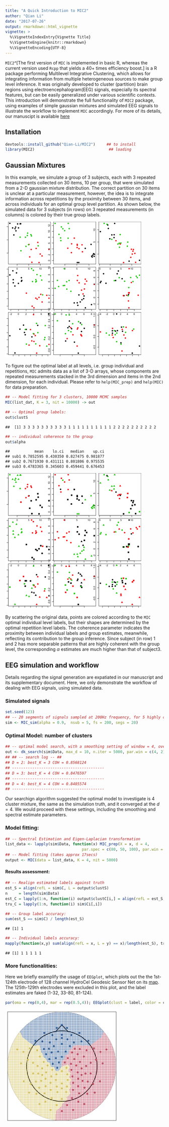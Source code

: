 ```yaml
---
title: "A Quick Introduction to MIC2"
author: "Qian Li"
date: "2017-07-26"
output: rmarkdown::html_vignette
vignette: >
  %\VignetteIndexEntry{Vignette Title}
  %\VignetteEngine{knitr::rmarkdown}
  %\VignetteEncoding{UTF-8}
---
```


`MIC2`^[The first version of `MIC` is implemented in basic R, whereas the current version used `Rcpp` that yields a 40$+$ times efficiency boost.] 
is a R package performing Multilevel Integrative Clustering, which allows for integrating information
from multiple heterogeneous sources to make group level inference. It was originally developed to cluster (partition)
brain regions using electroencephalogram(EEG) signals, especially its spectral features, but can be easily generalized
under various scientific contexts. This introduction will demonstrate the full functionality of `MIC2` package, using
examples of simple gaussian mixtures and simulated EEG signals to illustrate the workflow to implement `MIC` accordingly.
For more of its details, our manuscipt is available [here](https://arxiv.org/abs/1609.09532)

## Installation

```r
devtools::install_github("Qian-Li/MIC2")     ## to install
library(MIC2)                                 ## loading
```
## Gaussian Mixtures


In this example, we simulate a group of 3 subjects, each with 3 repeated measurements collected on 30 items, 10 per group,
that were simulated from a 2-D gaussian mixture distribution. The correct partition on 30 items is unclear at a particular
measurement, however, the idea is to integrate information across repetitions by the proximity between 30 items, 
and across individuals for an optimal group level partition. As shown below, the simulated data for 3 subjects (in rows) on 3 repeated
measurements (in columns) is colored by their true group labels.

![plot of chunk unnamed-chunk-3](figure/unnamed-chunk-3-1.png)

To figure out the optimal label at all levels, i.e. group individual and repetitions, `MIC` admits data as a list of 3-D arrays,
whose components are repeated measurements stacked in the 3rd dimension and items in the 2nd dimension, for each individual.
Please refer to `help(MIC_prep)` and `help(MIC)` for data preparation.


```r
## -- Model fitting for 3 clusters, 10000 MCMC samples
MIC(list_dat, K = 3, nit = 10000) -> out
```

```r
## -- Optimal group labels:
out$clustS
```

```
##  [1] 3 3 3 3 3 3 3 3 3 3 1 1 1 1 1 1 1 1 1 1 2 2 2 2 2 2 2 2 2 2
```

```r
## -- individual coherence to the group
out$alpha
```

```
##           mean    lo.ci   median    up.ci
## sub1 0.7852595 0.430350 0.827475 0.981877
## sub2 0.7671930 0.431111 0.801806 0.975535
## sub3 0.4783365 0.345603 0.459441 0.676453
```

![plot of chunk unnamed-chunk-6](figure/unnamed-chunk-6-1.png)

By scattering the original data, points are colored according to the `MIC` optimal individual level labels, but their shapes
are determined by the optimal repetition level labels. The coherence parameter indicates the proximity between
individual labels and group estimates, meanwhile, reflecting its contribution to the group inference. Since 
subject (in row) 1 and 2 has more separable patterns that are highly coherent with the group level, 
the corresponding $\alpha$ estimates are much higher than that of subject3.

## EEG simulation and workflow
Details regarding the signal generation are expatiated in our manuscript and its supplementary document. Here, we
only demonstrate the workflow of dealing with EEG signals, using simulated data. 

### Simulated signals

```r
set.seed(123)
## -- 20 segments of signals sampled at 200Hz frequency, for 5 highly coherent individuals
sim <- MIC_sim(alpha = 0.9,  nsub = 5, fs = 200, segs = 20)
```

### Optimal Model: number of clusters

```r
## -- optimal model search, with a smoothing setting of window = 4, overlap of 2.(takes approx 3mins)
out <- dk_search(sim$Data, max_d = 10, n.iter = 5000, par.win = c(4, 2))
## ## -- search log -- ##
## D = 2: best_K = 3 COH = 0.8568124
## ----------------------------------------- 
## D = 3: best_K = 4 COH = 0.8476597
## ----------------------------------------- 
## D = 4: best_K = 4 COH = 0.8485574
## ----------------------------------------- 
```
Our searchign algorithm suggested the optimal model to investigate is 4 cluster mixture, the same as the simulation truth, 
and it converged at the $d = 4$. We would proceed with these settings, including the smoothing and spectral estimate parameters.

### Model fitting:

```r
## -- Spectral Estimation and Eigen-Laplacian transformation
list_data <- lapply(sim$Data, function(x) MIC_prep(X = x, d = 4,
                                  par.spec = c(80, 50, 100), par.win = c(3, 1)))
## -- Model fitting (takes approx 17secs)
output <- MIC(data = list_data, K = 4, nit = 5000)
```

#### Results assessment:

```r
## -- Realign estimated labels against truth
est_S = align(refL = sim$C, L = output$clustS)
n     = length(sim$Data)
est_C = lapply(1:n, function(i) output$clustC[i,] = align(refL = est_S, L = output$clustC[i,]))
tru_C = lapply(1:n, function(i) sim$Ci[,i])
```


```r
## -- Group label accuracy:
sum(est_S == sim$C) / length(est_S)
```

```
## [1] 1
```

```r
## -- Individual labels accuracy:
mapply(function(x,y) sum(align(refL = x, L = y) == x)/length(est_S), tru_C, est_C)
```

```
## [1] 1 1 1 1 1
```

### More functionalities:

Here we briefly examplify the usage of `EEGplot`, which plots out the the 1st-124th electrode of 
128 channel HydroCel Geodesic Sensor Net on its [map](ftp://ftp.egi.com/pub/support/Documents/net_layouts/hcgsn_128.pdf).
The 125th-129th electrodes were excluded in this plot, and the label estimates are faked (1-32, 33-80, 81-124).




```r
par(oma = rep(0,4), mar = rep(0.5,4)); EEGplot(clust = label, color = colors)
```

![plot of chunk unnamed-chunk-13](figure/unnamed-chunk-13-1.png)
